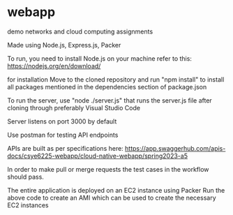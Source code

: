 
# webapp
demo
networks and cloud computing assignments

Made using Node.js, Express.js, Packer

To run, you need to install Node.js on your machine refer to this: https://nodejs.org/en/download/ 

for installation Move to the cloned repository and run "npm install" to install all packages mentioned in the dependencies section of package.json 

To run the server, use "node ./server.js" that runs the server.js file after cloning through preferably Visual Studio Code 

Server listens on port 3000 by default 

Use postman for testing API endpoints


APIs are built as per specifications here:  https://app.swaggerhub.com/apis-docs/csye6225-webapp/cloud-native-webapp/spring2023-a5
 
In order to make pull or merge requests the test cases in the workflow should pass. 

The entire application is deployed on an EC2 instance using Packer
Run the above code to create an AMI which can be used to create the necessary EC2 instances
